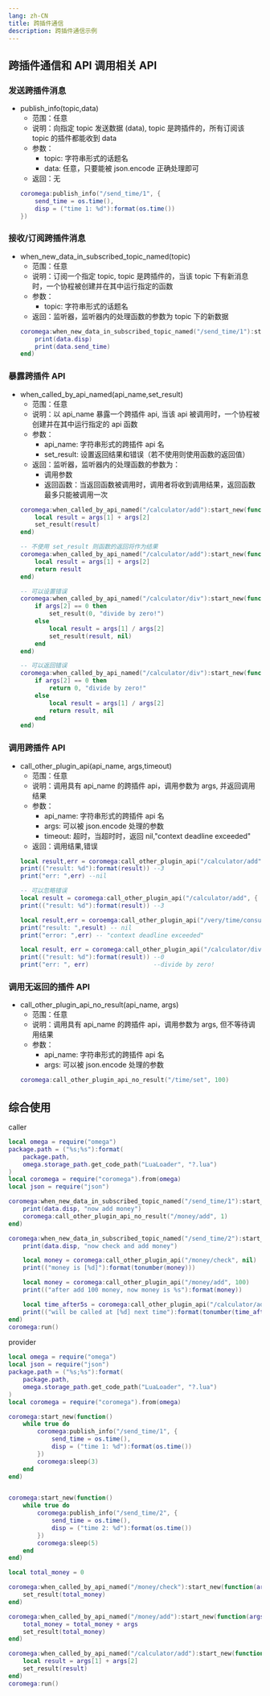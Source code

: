 ```yaml
---
lang: zh-CN
title: 跨插件通信
description: 跨插件通信示例
---
```


## 跨插件通信和 API 调用相关 API

### 发送跨插件消息

- publish_info(topic,data)
  - 范围：任意
  - 说明：向指定 topic 发送数据 (data), topic 是跨插件的，所有订阅该 topic 的插件都能收到 data
  - 参数：
    - topic: 字符串形式的话题名
    - data: 任意，只要能被 json.encode 正确处理即可
  - 返回：无
  ```lua
  coromega:publish_info("/send_time/1", {
      send_time = os.time(),
      disp = ("time 1: %d"):format(os.time())
  })
  ```

### 接收/订阅跨插件消息

- when_new_data_in_subscribed_topic_named(topic)
  - 范围：任意
  - 说明：订阅一个指定 topic, topic 是跨插件的，当该 topic 下有新消息时，一个协程被创建并在其中运行指定的函数
  - 参数：
    - topic: 字符串形式的话题名
  - 返回：监听器，监听器内的处理函数的参数为 topic 下的新数据
  ```lua
  coromega:when_new_data_in_subscribed_topic_named("/send_time/1"):start_new(function(data)
      print(data.disp)
      print(data.send_time)
  end)
  ```

### 暴露跨插件 API

- when_called_by_api_named(api_name,set_result)
  - 范围：任意
  - 说明：以 api_name 暴露一个跨插件 api, 当该 api 被调用时，一个协程被创建并在其中运行指定的 api 函数
  - 参数：
    - api_name: 字符串形式的跨插件 api 名
    - set_result: 设置返回结果和错误（若不使用则使用函数的返回值）
  - 返回：监听器，监听器内的处理函数的参数为：
    - 调用参数
    - 返回函数：当返回函数被调用时，调用者将收到调用结果，返回函数最多只能被调用一次
  ```lua
  coromega:when_called_by_api_named("/calculator/add"):start_new(function(args, set_result)
      local result = args[1] + args[2]
      set_result(result)
  end)

  -- 不使用 set_result 则函数的返回将作为结果
  coromega:when_called_by_api_named("/calculator/add"):start_new(function(args)
      local result = args[1] + args[2]
      return result
  end)

  -- 可以设置错误
  coromega:when_called_by_api_named("/calculator/div"):start_new(function(args, set_result)
      if args[2] == 0 then
          set_result(0, "divide by zero!")
      else
          local result = args[1] / args[2]
          set_result(result, nil)
      end
  end)

  -- 可以返回错误
  coromega:when_called_by_api_named("/calculator/div"):start_new(function(args, set_result)
      if args[2] == 0 then
          return 0, "divide by zero!"
      else
          local result = args[1] / args[2]
          return result, nil
      end
  end)
  ```

### 调用跨插件 API

- call_other_plugin_api(api_name, args,timeout)
  - 范围：任意
  - 说明：调用具有 api_name 的跨插件 api，调用参数为 args, 并返回调用结果
  - 参数：
    - api_name: 字符串形式的跨插件 api 名
    - args: 可以被 json.encode 处理的参数
    - timeout: 超时，当超时时，返回 nil,"context deadline exceeded"
  - 返回：调用结果,错误
  ```lua
  local result,err = coromega:call_other_plugin_api("/calculator/add", { 1,2 })
  print(("result: %d"):format(result)) --3
  print("err: ",err) --nil

  -- 可以忽略错误
  local result = coromega:call_other_plugin_api("/calculator/add", { 1,2 })
  print(("result: %d"):format(result)) --3

  local result,err = coroemga:call_other_plugin_api("/very/time/consuming", { 1,2 },0.0001)
  print("result: ",result) -- nil
  print("error: ",err) -- "context deadline exceeded"

  local result, err = coromega:call_other_plugin_api("/calculator/div", { 1, 0 }, 1)
  print(("result: %d"):format(result)) --0
  print("err: ", err)                  --divide by zero!
  ```

### 调用无返回的插件 API

- call_other_plugin_api_no_result(api_name, args)
  - 范围：任意
  - 说明：调用具有 api_name 的跨插件 api，调用参数为 args, 但不等待调用结果
  - 参数：
    - api_name: 字符串形式的跨插件 api 名
    - args: 可以被 json.encode 处理的参数
  ```lua
  coromega:call_other_plugin_api_no_result("/time/set", 100)
  ```

## 综合使用

caller

```lua
local omega = require("omega")
package.path = ("%s;%s"):format(
    package.path,
    omega.storage_path.get_code_path("LuaLoader", "?.lua")
)
local coromega = require("coromega").from(omega)
local json = require("json")

coromega:when_new_data_in_subscribed_topic_named("/send_time/1"):start_new(function(data)
    print(data.disp, "now add money")
    coromega:call_other_plugin_api_no_result("/money/add", 1)
end)

coromega:when_new_data_in_subscribed_topic_named("/send_time/2"):start_new(function(data)
    print(data.disp, "now check and add money")

    local money = coromega:call_other_plugin_api("/money/check", nil)
    print(("money is [%d]"):format(tonumber(money)))

    local money = coromega:call_other_plugin_api("/money/add", 100)
    print(("after add 100 money, now money is %s"):format(money))

    local time_after5s = coromega:call_other_plugin_api("/calculator/add", { data.send_time, 3 })
    print(("will be called at [%d] next time"):format(tonumber(time_after5s)))
end)
coromega:run()
```

provider

```lua
local omega = require("omega")
local json = require("json")
package.path = ("%s;%s"):format(
    package.path,
    omega.storage_path.get_code_path("LuaLoader", "?.lua")
)
local coromega = require("coromega").from(omega)

coromega:start_new(function()
    while true do
        coromega:publish_info("/send_time/1", {
            send_time = os.time(),
            disp = ("time 1: %d"):format(os.time())
        })
        coromega:sleep(3)
    end
end)


coromega:start_new(function()
    while true do
        coromega:publish_info("/send_time/2", {
            send_time = os.time(),
            disp = ("time 2: %d"):format(os.time())
        })
        coromega:sleep(5)
    end
end)

local total_money = 0

coromega:when_called_by_api_named("/money/check"):start_new(function(args, set_result)
    set_result(total_money)
end)

coromega:when_called_by_api_named("/money/add"):start_new(function(args, set_result)
    total_money = total_money + args
    set_result(total_money)
end)

coromega:when_called_by_api_named("/calculator/add"):start_new(function(args, set_result)
    local result = args[1] + args[2]
    set_result(result)
end)
coromega:run()
```
